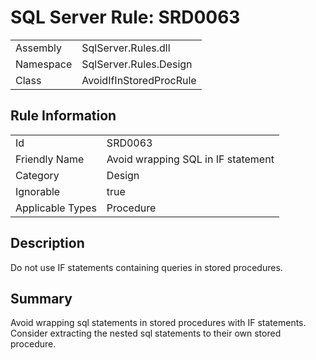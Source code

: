 [This document is automatically generated. All changed made to it WILL be lost]: <>  
  
# SQL Server Rule: SRD0063  
  
|    |    |
|----|----|
| Assembly | SqlServer.Rules.dll   |
| Namespace | SqlServer.Rules.Design |
| Class | AvoidIfInStoredProcRule |
  
## Rule Information  
  
|    |    |
|----|----|
| Id | SRD0063 |
| Friendly Name | Avoid wrapping SQL in IF statement |
| Category | Design |
| Ignorable | true |
| Applicable Types | Procedure  |
  
## Description  
  
Do not use IF statements containing queries in stored procedures.  
  
## Summary  
  
Avoid wrapping sql statements in stored procedures with IF statements. Consider extracting the nested sql statements to their own stored procedure.  


